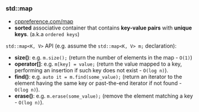 ### std::map
* [cppreference.com/map](https://en.cppreference.com/w/cpp/container/map)
* **sorted** associative container that contains **key-value pairs** with **unique keys**. (a.k.a `ordered keys`)

`std::map<K, V>` API (e.g. assume the `std::map<K, V> m;` declaration):
* **size()**: e.g. `m.size();` (return the number of elements in the map - `O(1)`)
* **operator[]**: e.g. `m[key] = value;` (return the value mapped to a key, performing an insertion if such key does not exist - `O(log n)`).
* **find()**: e.g. `auto it = m.find(some_value);` (return an iterator to the element having the same key or past-the-end iterator if not found - `O(log n)`).
* **erase()**: e.g. `m.erase(some_value);` (remove the element matching a key - `O(log n)`).
